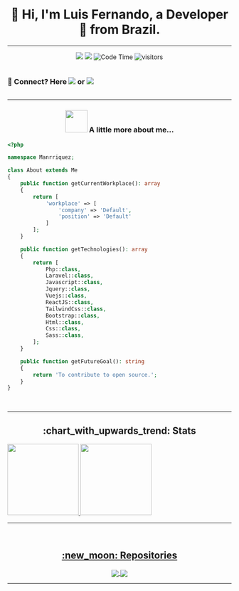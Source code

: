 <h1 align="center">👋 Hi, I'm Luis Fernando, a Developer 🚀 from Brazil.</h1> 
<hr />

<div align="center"> 
  
[![](https://img.shields.io/badge/Linkedin-Manrriquezs-blue)](https://www.linkedin.com/in/manrriquezs/)
[![](https://img.shields.io/badge/Gmail-manrriquez.contato@gmail.com-red)](mailto:manrriquez.contato@gmail.com)
![Code Time](http://img.shields.io/badge/Code%20Time-1%2C768%20hrs%2028%20mins-blue)
![visitors](https://visitor-badge.laobi.icu/badge?page_id=manrriquez.manrriquez)
<br />


<div align="center" style="display: flex;">
  <h3> 💬 Connect? Here  <a href="https://t.me/Manrriquezs"><img src="https://img.shields.io/badge/-Telegram-0e76a8?style=flat-square&logo=Telegram&logoColor=white&link=https://t.me/Manrriquezs"></a> 
  or
 <a href="https://api.whatsapp.com/send?phone=5511982395840&text=Ol%C3%A1%20Luis%20Fernando%2C%20Tudo%20bem%3F.%20Peguei%20seu%20numero%20pelo%20github%2C%20podemos%20conversar%20um%20momento%3F" alt="WhatsApp">
  <img src="https://img.shields.io/badge/-WhatsApp-25d366?style=flat-square&labelColor=25d366&logo=whatsapp&logoColor=white&link=https://api.whatsapp.com/send?phone=5511982395840&text=Ol%C3%A1%20Luis%20Fernando%2C%20Tudo%20bem%3F.%20Peguei%20seu%20numero%20pelo%20github%2C%20podemos%20conversar%20um%20momento%3F"/></a>
  </h3>
  
</div>



<hr />

### <img src="https://media.giphy.com/media/VgCDAzcKvsR6OM0uWg/giphy.gif" width="50"> A little more about me...  

<div align="start">
  
    
```php
<?php

namespace Manrriquez;

class About extends Me
{
    public function getCurrentWorkplace(): array
    {
        return [
            'workplace' => [
                'company' => 'Default',
                'position' => 'Default'         
            ]
        ];
    }

    public function getTechnologies(): array
    {
        return [
            Php::class,
            Laravel::class,
            Javascript::class,
            Jquery::class,
            Vuejs::class,
            ReactJS::class,
            TailwindCss::class,
            Bootstrap::class,
            Html::class,
            Css::class,
            Sass::class,
        ];
    }

    public function getFutureGoal(): string
    {
        return 'To contribute to open source.';
    }
}
```
  
  </div>
  
  
<br />

<hr />

<h2 align="center"> :chart_with_upwards_trend: Stats </h2>

<div align="center" style="display: flex;">
 
  <div align="center" style="display: flex;">
    <a href="https://github.com/Manrriquez">
    <img height="160em" src="https://github-readme-stats.vercel.app/api?username=Manrriquez&show_icons=true&theme=dark&include_all_commits=true&count_private=true"/>
    <img height="160em" src="https://github-readme-stats.vercel.app/api/top-langs/?username=Manrriquez&layout=compact&langs_count=7&theme=dark"/>
</div>
  
</div>
  
<hr />
<br />

<h2 align="center"> :new_moon:	Repositories</h2>
  
<div align=center>
  <a href="https://github.com/Manrriquez/Laravel-Ecommerce">
    <img align="center" src="https://github-readme-stats.vercel.app/api/pin/?username=Manrriquez&repo=Laravel-Ecommerce&theme=dark" />
  </a>
  <a href="https://github.com/Manrriquez/eccomerce-vuejs-simples">
    <img align="center" src="https://github-readme-stats.vercel.app/api/pin/?username=Manrriquez&repo=eccomerce-vuejs-simples&theme=dark" />
  </a>
  
</div>

<hr />

